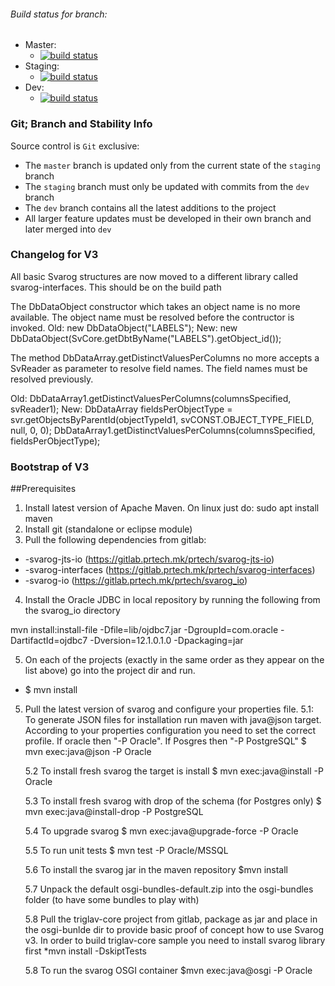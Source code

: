 ###### Build status for branch:
 - Master:
   - [![build status](https://gitlab.prtech.mk/prtech/svarog/badges/master/build.svg)](https://gitlab.prtech.mk/prtech/svarog/commits/master)
 - Staging:
   - [![build status](https://gitlab.prtech.mk/prtech/svarog/badges/staging/build.svg)](https://gitlab.prtech.mk/prtech/svarog/commits/staging)
 - Dev:
   - [![build status](https://gitlab.prtech.mk/prtech/svarog/badges/dev/build.svg)](https://gitlab.prtech.mk/prtech/svarog/commits/dev)

### Git; Branch and Stability Info
Source control is `Git` exclusive:

* The `master` branch is updated only from the current state of the `staging` branch
* The `staging` branch must only be updated with commits from the `dev` branch
* The `dev` branch contains all the latest additions to the project
* All larger feature updates must be developed in their own branch and later merged into `dev`

### Changelog for V3

All basic Svarog structures are now moved to a different library called svarog-interfaces. This should be on the build path

The DbDataObject constructor which takes an object name is no more available. The object name must be resolved before the contructor is invoked.
Old: new DbDataObject("LABELS");
New: new DbDataObject(SvCore.getDbtByName("LABELS").getObject_id());

The method DbDataArray.getDistinctValuesPerColumns no more accepts a SvReader as parameter to resolve field names. The field names must be resolved previously.

Old: 
	DbDataArray1.getDistinctValuesPerColumns(columnsSpecified, svReader1);
New:
	DbDataArray fieldsPerObjectType = svr.getObjectsByParentId(objectTypeId1,
svCONST.OBJECT_TYPE_FIELD, null, 0, 0);
	DbDataArray1.getDistinctValuesPerColumns(columnsSpecified, fieldsPerObjectType);


### Bootstrap of V3

##Prerequisites
1. Install latest version of Apache Maven. On linux just do: sudo apt install maven
2. Install git (standalone or eclipse module)
3. Pull the following dependencies from gitlab:
* 	-svarog-jts-io (https://gitlab.prtech.mk/prtech/svarog-jts-io)
* 	-svarog-interfaces (https://gitlab.prtech.mk/prtech/svarog-interfaces)
* 	-svarog-io (https://gitlab.prtech.mk/prtech/svarog_io)

4. Install the Oracle JDBC in local repository by running the following from the svarog_io directory

mvn install:install-file -Dfile=lib/ojdbc7.jar -DgroupId=com.oracle -DartifactId=ojdbc7 -Dversion=12.1.0.1.0 -Dpackaging=jar 

5. On each of the projects (exactly in the same order as they appear on the list above) go into the project dir and run. 
	
*  $ mvn install
5. Pull the latest version of svarog and configure your properties file.
	5.1: To generate JSON files for installation run maven with java@json target. According to your properties configuration you need to set the correct profile. If oracle then "-P Oracle". If Posgres then "-P PostgreSQL"
	$ mvn exec:java@json -P Oracle
	
	5.2 To install fresh svarog the target is install
	$ mvn exec:java@install -P Oracle
	
	5.3 To install fresh svarog with drop of the schema (for Postgres only)
	$ mvn exec:java@install-drop -P PostgreSQL
	
	5.4 To upgrade svarog
	$ mvn exec:java@upgrade-force -P Oracle
	
	5.5 To run unit tests
	$ mvn test -P Oracle/MSSQL
		
	5.6 To install the svarog jar in the maven repository
	$mvn install
	
	5.7 Unpack the default osgi-bundles-default.zip into the osgi-bundles folder (to have some bundles to play with)
	
	5.8 Pull the triglav-core project from gitlab, package as jar and place in the osgi-bunlde dir to provide basic proof of concept how to use Svarog v3. In order to build triglav-core sample you need to install svarog library first 
	*mvn install -DskiptTests
	
	5.8 To run the svarog OSGI container 
	$mvn exec:java@osgi -P Oracle
	